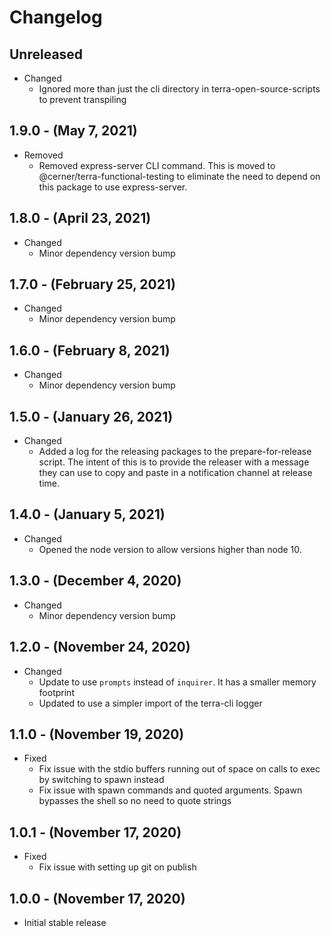 # Changelog

## Unreleased

* Changed
  * Ignored more than just the cli directory in terra-open-source-scripts to prevent transpiling

## 1.9.0 - (May 7, 2021)

* Removed
  * Removed express-server CLI command. This is moved to @cerner/terra-functional-testing to eliminate the need to depend on this package to use express-server.

## 1.8.0 - (April 23, 2021)

* Changed
  * Minor dependency version bump

## 1.7.0 - (February 25, 2021)

* Changed
  * Minor dependency version bump

## 1.6.0 - (February 8, 2021)

* Changed
  * Minor dependency version bump

## 1.5.0 - (January 26, 2021)

* Changed
  * Added a log for the releasing packages to the prepare-for-release script. The intent of this is to provide the releaser with a message they can use to copy and paste in a notification channel at release time.

## 1.4.0 - (January 5, 2021)

* Changed
  * Opened the node version to allow versions higher than node 10.

## 1.3.0 - (December 4, 2020)

* Changed
  * Minor dependency version bump

## 1.2.0 - (November 24, 2020)

* Changed
  * Update to use `prompts` instead of `inquirer`. It has a smaller memory footprint
  * Updated to use a simpler import of the terra-cli logger

## 1.1.0 - (November 19, 2020)

* Fixed
  * Fix issue with the stdio buffers running out of space on calls to exec by switching to spawn instead
  * Fix issue with spawn commands and quoted arguments. Spawn bypasses the shell so no need to quote strings

## 1.0.1 - (November 17, 2020)

* Fixed
  * Fix issue with setting up git on publish

## 1.0.0 - (November 17, 2020)

* Initial stable release
